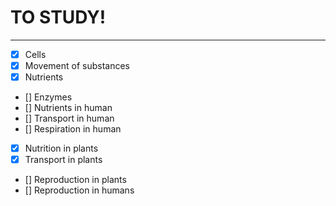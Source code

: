 # TO STUDY!
___

- [x] Cells
- [x] Movement of substances
- [x] Nutrients
- [] Enzymes
- [] Nutrients in human
- [] Transport in human
- [] Respiration in human
- [x] Nutrition in plants
- [x] Transport in plants
- [] Reproduction in plants
- [] Reproduction in humans
